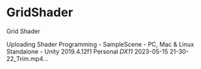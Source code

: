 # GridShader
Grid Shader


Uploading Shader Programming - SampleScene - PC, Mac & Linux Standalone - Unity 2019.4.12f1 Personal _DX11_ 2023-05-15 21-30-22_Trim.mp4…

